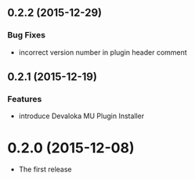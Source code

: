 <a name="0.2.2"></a>
## 0.2.2 (2015-12-29)


### Bug Fixes

* incorrect version number in plugin header comment



<a name="0.2.1"></a>
## 0.2.1 (2015-12-19)


### Features

* introduce Devaloka MU Plugin Installer



<a name="0.2.0"></a>
# 0.2.0 (2015-12-08)

* The first release
